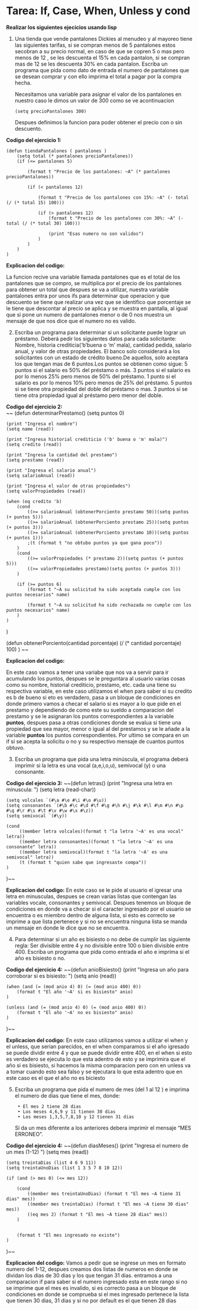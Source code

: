 # Tarea: If, Case, When, Unless y cond

**Realizar los siguientes ejecicios usando lisp**

1. Una tienda que vende pantalones Dickies al menudeo y al mayoreo tiene las siguientes tarifas, si se compran menos de 5 pantalones estos secobran a su precio normal, en caso de que se copren 5 o mas pero menos de 12 , se les descuenta el 15% en cada pantalon, si se compran mas de 12 se les descuenta 30% en cada pantalon.  Escriba un programa que pida como dato de entrada el numero de pantalones que se desean comprar y con ello imprima el total a pagar por la compra hecha.  

    
    Necesitamos una variable para asignar el valor de los pantalones en nuestro caso le dimos un valor de 300 como se ve acontinuacion  
    
    `(setq precioPantalones 300)`

    Despues definimos la funcion para poder obtener el precio con o sin descuento.

**Codigo del ejercicio 1:**
~~~
(defun tiendaPantalones ( pantalones )
    (setq total (* pantalones precioPantalones))
    (if (<= pantalones 5)

        (format t "Precio de los pantalones: ~A" (* pantalones precioPantalones))

        (if (< pantalones 12)

            (format t "Precio de los pantalones con 15%: ~A" (- total (/ (* total 15) 100)))

            (if (> pantalones 12)
                (format t "Precio de los pantalones con 30%: ~A" (- total (/ (* total 30) 100)))

                (print "Esas numero no son validos")
            )
        )
    )
)
~~~

__Explicacion del codigo:__

La funcion recive una variable llamada pantalones que es el total de los pantalones que se compro, se multiplica por el precio de los pantalones para obtener un total que despues se va a utilizar, nuestra variable pantalones entra por unos ifs para determinar que operacion y que descuento se tiene que realizar una vez que se identifico que porcentaje se le tiene que descontar al precio se aplica y se muestra en pantalla, al igual que si pone un numero de pantalones menor o de 0 nos muestra un mensaje de que nos dice que el numero no es valido.


2. Escriba un programa para determinar si un solicitante puede lograr un préstamo. Deberá pedir los siguientes datos para cada solicitante:
Nombre, historia crediticia(‘b’buena o ‘m’ mala), cantidad pedida, salario anual, y valor de otras propiedades.  El banco solo considerará a los solicitantes con un estado de crédito bueno.De aquellos, solo aceptara los que tengan mas de 6 puntos.Los puntos se obtienen como sigue: 5 puntos si el salario es 50% del préstamo o más. 3 puntos si el salario es por lo menos 25% pero menos de 50% del préstamo.  1 punto si el salario es por lo menos 10% pero menos de 25% del préstamo.  5 puntos si se tiene otra propiedad del doble
del préstamo o mas.  3 puntos si se tiene otra propiedad igual al préstamo pero menor del doble.
   
**Codigo del ejercicio 2:**   
~~ 
(defun determinarPrestamo()
    (setq puntos 0)

    (print "Ingresa el nombre")
    (setq name (read))

    (print "Ingresa historial crediticio ('b' buena o 'm' mala)")
    (setq credito (read))

    (print "Ingresa la cantidad del prestamo")
    (setq prestamo (read))

    (print "Ingresa el salario anual")
    (setq salarioAnual (read))

    (print "Ingresa el valor de otras propiedades")
    (setq valorPropiedades (read))

    (when (eq credito 'b)
        (cond
            ((>= salarioAnual (obtenerPorciento prestamo 50))(setq puntos (+ puntos 5)))
            ((>= salarioAnual (obtenerPorciento prestamo 25))(setq puntos (+ puntos 3)))
            ((>= salarioAnual (obtenerPorciento prestamo 10))(setq puntos (+ puntos 1)))
            ;(t (format t "no obtubo puntos ya que gana poco"))
        )
        (cond
            ((>= valorPropiedades (* prestamo 2))(setq puntos (+ puntos 5)))
            ((>= valorPropiedades prestamo)(setq puntos (+ puntos 3)))
        )

        (if (>= puntos 6)
            (format t "~A su solicitud ha sido aceptada cumple con los puntos necesarios" name)

            (format t "~A su solicitud ha sido rechazada no cumple con los puntos necesarios" name)
        )
    )
)

(defun obtenerPorciento(cantidad porcentaje)
    (/ (* cantidad porcentaje) 100)
)
~~

__Explicacion del codigo:__

En este caso vamos a tener una variabe que nos va a servir para ir acumulando los puntos, despues se le preguntara al usuario varias cosas como su nombre, historial crediticio, prestamo, etc. cada una tiene su respectiva variable, en este caso utilizamos el when para saber si su credito es b de bueno si eto es verdadero, pasa a un bloque de condiciones en donde primero vamos a checar el salario si es mayor a lo que pide en el prestamo y dependiendo de como este su sueldo a comparacion del prestamo y se le asignaran los puntos correspondientes a la variable **puntos**, despues pasa a otras condiciones donde se evalua si tiene una propiedad que sea mayor, menor o igual al del prestamos y se le añade a la variable **puntos** los puntos correspondientes. Por ultimo se compara en un if si se acepta la solicitu o no y su respectivo mensaje de cuantos puntos obtuvo.



3. Escriba un programa que pida una letra minúscula, el programa deberá imprimir si la letra es una vocal (a,e,i,o,u), semivocal (y) o una consonante.


**Codigo del ejercicio 3:**
~~(defun letras()
    (print "Ingresa una letra en minuscula: ")
    (setq letra (read-char))

    (setq volcales `(#\a #\e #\i #\o #\u))
    (setq consonantes `(#\b #\c #\d #\f #\g #\h #\j #\k #\l #\m #\n #\p #\q #\r #\s #\t #\v #\w #\x #\z))
    (setq semivocal `(#\y))

    (cond
         ((member letra volcales)(format t "la letra '~A' es una vocal" letra))
         ((member letra consonantes)(format t "la letra '~A' es una consonante" letra))
         ((member letra semivocal)(format t "la letra '~A' es una semivocal" letra))
         (t (format t "quien sabe que ingresaste compa"))
    )
    
)~~
   
__Explicacion del codigo:__
En este caso se le pide al usuario el igresar una letra en minusculas, despues se crean varias listas que contengan las variables vocale, consonantes y semivocal. Despues tenemos un bloque de condiciones en donde va a checar si el caracter ingresado por el usuario se encuentra o es miembro dentro de alguna lista, si esto es correcto se imprime a que lista pertenece y si no se encuentra ninguna lista se manda un mensaje en donde le dice que  no se encuentra.


4. Para determinar si un año es bisiesto o no debe de cumplir las siguiente regla: Ser divisible entre 4 y no divisible entre 100 o bien divisible entre 400.  Escriba un programa que pida como entrada el año e imprima si el año es bisiesto o no.

**Codigo del ejercicio 4:**
~~(defun anioBisiesto()
    (print "Ingresa un año para corroborar si es bisiesto: ")
    (setq anio (read))

    (when (and (= (mod anio 4) 0) (= (mod anio 400) 0))
        (format t "El año '~A' si es bisiesto" anio)
    )

    (unless (and (= (mod anio 4) 0) (= (mod anio 400) 0))
        (format t "El año '~A' no es bisiesto" anio)
    )
)~~

__Explicacion del codigo:__
    En este caso utilizamos vamos a utilizar el when y el unless, que serian parecidos, en el when comparamos si el año igresado se puede dividir entre 4 y que se puede dividir entre 400, en el when si esto es verdadero se ejecuta lo que esta adentro de esto y se imprimira que el año si es bisiesto, si hacemos la misma comparacion pero con en unless va a tomar cuando esto sea falso y se ejecutara lo que esta adentro que en este caso es el que  el año no es biciesto


5. Escriba un programa que pida el numero de mes (del 1 al 12 ) e imprima el numero de dias que tiene el mes, donde:

        • El mes 2 tiene 28 dias
        • Los meses 4,6,9 y 11 tienen 30 dias
        • Los meses 1,3,5,7,8,10 y 12 tienen 31 dias
    Si da un mes diferente a los anteriores debera imprimir el mensaje “MES ERRONEO”.

**Codigo del ejercicio 4:**
~~(defun diasMeses()
    (print "Ingresa el numero de un mes (1-12) ")
    (setq mes (read))

    (setq treintaDias (list 4 6 9 11))
    (setq treintaUnoDias (list 1 3 5 7 8 10 12))

    (if (and (> mes 0) (<= mes 12))

        (cond
            ((member mes treintaUnoDias) (format t "El mes ~A tiene 31 dias" mes))
            ((member mes treintaDias) (format t "El mes ~A tiene 30 dias" mes))
            ((eq mes 2) (format t "El mes ~A tiene 28 dias" mes))
        )


        (format t "El mes ingresado no existe")
    )
)~~

__Explicacion del codigo:__
Vamos a pedir que se ingrese un mes en formato numero del 1-12, despues creamos dos listas de numeros en donde se dividan los dias de 30 dias y los que tengan 31 dias. entramos a una comparacion if para saber si el numero ingresado esta en este rango si no se imprime que el mes es invalido, si es correcto pasa a un bloque de condiciones en donde se comprueba si el mes ingresado pertenece la lista que tienen 30 dias, 31 dias y si no por default es el que tienen 28 dias